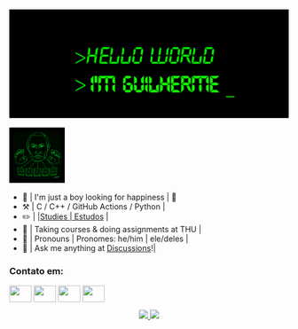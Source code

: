 <!--<h3 align="center">
![image](https://raw.githubusercontent.com/Guilherme-A-Silva/Guilherme/main/imagens/HelloTOP.png)
</h3> -->

[![160744959694494596](https://raw.githubusercontent.com/Guilherme-A-Silva/Guilherme/main/imagens/HelloTOP.png)](https://github.com/Guilherme-A-Silva?tab=repositories)

<img src="https://github.com/Guilherme-A-Silva/Guilherme/blob/main/imagens/Profile.gif" width="100px"> 

-   :thought_balloon: |    I'm just a boy looking for happiness   | :thought_balloon:
-   :hammer_and_pick: |      C / C++ / GitHub Actions / Python    | 
-   :pencil2:         |        |[Studies | Estudos]( LINK )       |
-   :seedling:        | Taking courses & doing assignments at THU |
-   :man:             |  Pronouns | Pronomes: he/him | ele/deles  |
-   :thought_balloon: | Ask me anything at [Discussions](discussions/new)!|

<h3 align="left">Contato em:</h3>
<p align="left">
<a href="https://twitter.com/Guilherme_AS0" target="blank"><img align="center" src="https://cdn.jsdelivr.net/npm/simple-icons@3.0.1/icons/twitter.svg" alt="" height="30" width="40"/></a>
<a href="seu link" target="blank"><img align="center" src="https://cdn.jsdelivr.net/npm/simple-icons@3.0.1/icons/linkedin.svg" alt="" height="30" width="40" /></a>
<a href="https://www.instagram.com/guilherme_a.s16/" target="blank"><img align="center" src="https://cdn.jsdelivr.net/npm/simple-icons@3.0.1/icons/instagram.svg" alt="" height="30" width="40" /></a>
<a href="seu link" target="blank"><img align="center" src="https://cdn.jsdelivr.net/npm/simple-icons@3.0.1/icons/youtube.svg" alt="" height="30" width="40" /></a>
</p>

<div align="center">
  <a href="https://github.com/Guilherme-A-Silva">
  <img height="180em" src="https://github-readme-stats.vercel.app/api?username=Guilherme-A-Silva&show_icons=true&theme=dark&include_all_commits=true&count_private=true"/>
  <img height="180em" src="https://github-readme-stats.vercel.app/api/top-langs/?username=Guilherme-A-Silva&layout=compact&langs_count=7&theme=dark"/>
</div>  
